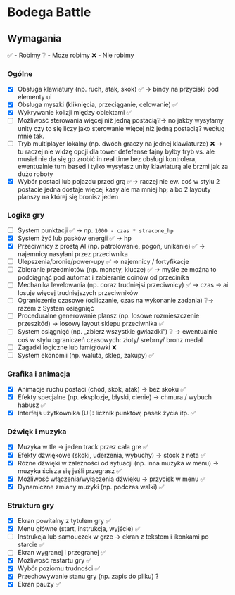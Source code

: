 # Bodega Battle

## Wymagania 

✅ - Robimy
❔ - Może robimy
❌ - Nie robimy

### Ogólne

- [x] Obsługa klawiatury (np. ruch, atak, skok) ✅ -> bindy na przyciski pod elementy ui 
- [x] Obsługa myszki (kliknięcia, przeciąganie, celowanie) ✅
- [x] Wykrywanie kolizji między obiektami ✅
- [ ] Możliwość sterowania więcej niż jedną postacią❔-> no jakby wysyłamy unity czy to się liczy jako sterowanie więcej niż jedną postacią? według mnie tak.
- [ ] Tryb multiplayer lokalny (np. dwóch graczy na jednej klawiaturze) ❌ -> tu raczej nie widzę opcji dla tower defefense fajny byłby tryb vs. ale musiał nie da się go zrobić in real time bez obsługi kontrolera, ewentualnie turn based i tylko wysyłasz unity klawiaturą ale brzmi jak za dużo roboty 
- [x] Wybór postaci lub pojazdu przed grą ✅-> raczej nie ew. coś w stylu 2 postacie jedna dostaje więcej kasy ale ma mniej hp; albo 2 layouty planszy na której się bronisz jeden

### Logika gry

- [ ] System punktacji ✅ ->  np. `1000 - czas * stracone_hp`
- [x] System żyć lub pasków energii ✅ -> hp
- [x] Przeciwnicy z prostą AI (np. patrolowanie, pogoń, unikanie) ✅ -> najemnicy nasyłani przez przeciwnika 
- [ ] Ulepszenia/bronie/power-upy ✅ -> najemnicy / fortyfikacje 
- [ ] Zbieranie przedmiotów (np. monety, klucze) ✅ -> myśle ze można to podciągnąć pod automat i zabieranie coinów od przecinika 
- [ ] Mechanika levelowania (np. coraz trudniejsi przeciwnicy) ✅ -> czas -> ai losuje więcej trudniejszych przeciwników 
- [ ] Ograniczenie czasowe (odliczanie, czas na wykonanie zadania) ❔-> razem z System osiągnięć 
- [ ] Proceduralne generowanie plansz (np. losowe rozmieszczenie przeszkód) -> losowy layout sklepu przeciwnika ✅
- [ ] System osiągnięć (np. „zbierz wszystkie gwiazdki”) ❔ -> ewentualnie coś w stylu ograniczeń czasowych: złoty/ srebrny/ bronz medal 
- [ ] Zagadki logiczne lub łamigłówki ❌
- [ ] System ekonomii (np. waluta, sklep, zakupy) ✅

### Grafika i animacja

- [x] Animacje ruchu postaci (chód, skok, atak) -> bez skoku ✅
- [x] Efekty specjalne (np. eksplozje, błyski, cienie) -> chmura / wybuch habusz ✅
- [x] Interfejs użytkownika (UI): licznik punktów, pasek życia itp. ✅

### Dźwięk i muzyka

- [x] Muzyka w tle -> jeden track przez cała gre ✅
- [x] Efekty dźwiękowe (skoki, uderzenia, wybuchy) -> stock z neta ✅
- [x] Różne dźwięki w zależności od sytuacji (np. inna muzyka w menu) -> muzyka ścisza się jeśli przegrasz ✅
- [x] Możliwość włączenia/wyłączenia dźwięku -> przycisk w menu ✅
- [x] Dynamiczne zmiany muzyki (np. podczas walki) ✅ 

### Struktura gry

- [x] Ekran powitalny z tytułem gry ✅
- [x] Menu główne (start, instrukcja, wyjście) ✅
- [ ] Instrukcja lub samouczek w grze -> ekran z tekstem i ikonkami po starcie ✅
- [ ] Ekran wygranej i przegranej ✅
- [x] Możliwość restartu gry ✅
- [x] Wybór poziomu trudności ✅
- [x] Przechowywanie stanu gry (np. zapis do pliku) ?
- [x] Ekran pauzy ✅
